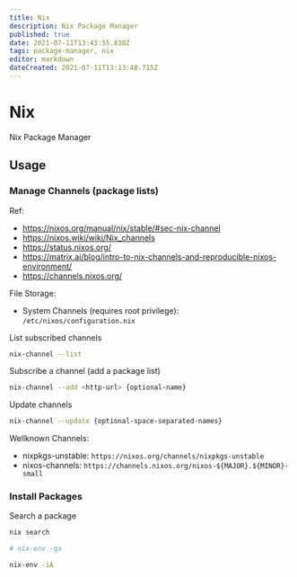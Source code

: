```yaml
---
title: Nix
description: Nix Package Manager
published: true
date: 2021-07-11T13:43:55.830Z
tags: package-manager, nix
editor: markdown
dateCreated: 2021-07-11T13:13:48.715Z
---
```


# Nix

Nix Package Manager

## Usage

### Manage Channels (package lists)

Ref:
- https://nixos.org/manual/nix/stable/#sec-nix-channel
- https://nixos.wiki/wiki/Nix_channels
- https://status.nixos.org/
- https://matrix.ai/blog/intro-to-nix-channels-and-reproducible-nixos-environment/
- https://channels.nixos.org/

File Storage:
- System Channels (requires root privilege): `/etc/nixos/configuration.nix`

List subscribed channels

```bash
nix-channel --list
```

Subscribe a channel (add a package list)

```bash
nix-channel --add <http-url> {optional-name}
```

Update channels

```bash
nix-channel --update {optional-space-separated-names}
```

Wellknown Channels:
- nixpkgs-unstable: `https://nixos.org/channels/nixpkgs-unstable`
- nixos-channels: `https://channels.nixos.org/nixos-${MAJOR}.${MINOR}-small`

### Install Packages

Search a package

```bash
nix search

# nix-env -qa
```

```bash
nix-env -iA
```
